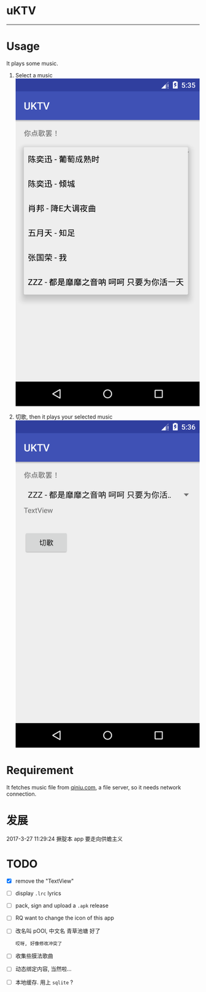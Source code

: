 # uKTV
---

# Usage

It plays some music.

1. Select a music
   ![](doc/Screenshot_1490348139.png)

2. 切歌, then it plays your selected music
   ![](doc/Screenshot_1490348166.png)

# Requirement

It fetches music file from [qiniu.com](qiniu.com), a file server, so it needs network connection.

# 发展

2017-3-27 11:29:24 撅腚本 app 要走向供蟾主义

# TODO

- [x] remove the "TextView"

- [ ] display `.lrc` lyrics

- [ ] pack, sign and upload a `.apk` release

- [ ] RQ want to change the icon of this app

- [ ] 改名叫 pOOl, 中文名 青草池塘 好了

      哎呀, 好像修改冲突了

- [ ] 收集些膜法歌曲

- [ ] 动态绑定内容, 当然啦...

- [ ] 本地缓存. 用上 `sqlite` ?

